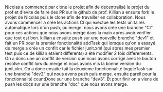 Nicolas a commencé par clone le projet afin de decentralisé le projet du prof et d'evite de faire des PR sur le github de prof. Killian a ensuite fork le projet de Nicolas puis le clone afin de travailler en collaboration. Nous avons commencer a crée les actions CI qui exectue les tests unitaires automatique lors d'un push, ou merge. nous avons crée une branche "CI" pour ces actions que nous avons merge dans la main apres avoir verifier que tout est bon. killian a ensuite push sur une nouvelle branche "dev1" et fait un PR pour la premier fonctionalité addTask qui lorsque qu'on a essayé de merge a crée un conflit car le fichier junit.xml (qui apres mes premier test puis ce de killian etaient differents) a été modifier 2 fois differements. On a donc une un conflit de version que nous avons corrigé avec le bouton resolve conflit lors du merge et nous avons mis la bonne version du junit.xlm. On a donc ensuite fait la deuxieme fonctionnalité toggleTask sur une branche "dev2" qui nous avons push puis merge. ensuite pareil pour la fonctionnalité countDone sur une branche "dev3". Et pour finir on a viens de push les docs sur une branche "doc" que nous avons merge.